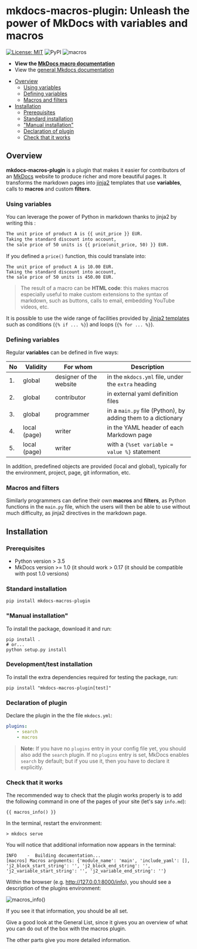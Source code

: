 # mkdocs-macros-plugin: Unleash the power of MkDocs with variables and macros


[![License: MIT](https://img.shields.io/badge/License-MIT-yellow.svg)](https://opensource.org/licenses/MIT) 
![PyPI](https://img.shields.io/pypi/v/mkdocs-macros-plugin)
![macros](https://img.shields.io/pypi/dm/mkdocs-macros-plugin)

* **View the [MkDocs macro documentation](https://mkdocs-macros-plugin.readthedocs.io/)**
* View the [general Mkdocs documentation](https://www.mkdocs.org/)

<!-- To update, run the following command:
markdown-toc -i README.md 
-->

<!-- toc -->

- [Overview](#overview)
  * [Using variables](#using-variables)
  * [Defining variables](#defining-variables)
  * [Macros and filters](#macros-and-filters)
- [Installation](#installation)
  * [Prerequisites](#prerequisites)
  * [Standard installation](#standard-installation)
  * ["Manual installation"](#manual-installation)
  * [Declaration of plugin](#declaration-of-plugin)
  * [Check that it works](#check-that-it-works)

<!-- tocstop -->

## Overview
**mkdocs-macros-plugin** is a plugin that makes it easier for contributors
of an [MkDocs](https://www.mkdocs.org/) website to produce richer and more beautiful pages. It transforms the markdown pages
into [jinja2](https://jinja.palletsprojects.com/en/2.10.x/) templates
that use **variables**, calls to **macros** and custom **filters**.


### Using variables
You can leverage the power of Python in markdown thanks to jinja2
by writing this :

```markdown
The unit price of product A is {{ unit_price }} EUR.
Taking the standard discount into account,
the sale price of 50 units is {{ price(unit_price, 50) }} EUR.
```

If you defined a `price()` function, this could translate into:

```
The unit price of product A is 10.00 EUR.
Taking the standard discount into account,
the sale price of 50 units is 450.00 EUR.
```

> The result of a macro can be **HTML code**:
this makes macros especially useful
to make custom extensions to the syntax of markdown, such as buttons,
calls to email, embedding YouTube videos, etc.

It is possible to use the wide range of facilities provided by
[Jinja2 templates](http://jinja.pocoo.org/docs/2.10/templates/) such
as conditions (`{% if ... %}`) and loops (`{% for ... %}`).

### Defining variables

Regular **variables** can be defined in five ways:

| No | Validity | For whom | Description |
| --- | --- | --- | ---- |
| 1. | global | designer of the website | in the `mkdocs.yml` file, under the `extra` heading |
| 2. | global | contributor | in external yaml definition files |
| 3. | global | programmer | in a `main.py` file (Python), by adding them to a dictionary |
| 4. | local (page) | writer | in the YAML header of each Markdown page |
| 5. | local (page) | writer | with a `{%set variable = value %}`  statement |

In addition, predefined objects are provided (local and global), typically
for the environment, project, page, git information, etc. 


### Macros and filters
Similarly programmers can define their own **macros** and **filters**,
as Python functions in the `main.py` file, 
which the users will then be able to
use without much difficulty, as jinja2 directives in the markdown page.



## Installation

### Prerequisites

  - Python version > 3.5
  - MkDocs version >= 1.0 (it should work > 0.17
    (it should be compatible with post 1.0 versions)

### Standard installation
```
pip install mkdocs-macros-plugin
```

### "Manual installation"
To install the package, download it and run:

```
pip install .
# or...
python setup.py install
```

### Development/test installation
To install the extra dependencies required for testing the package, run:

```
pip install "mkdocs-macros-plugin[test]"
```

### Declaration of plugin
Declare the plugin in the the file `mkdocs.yml`:

```yaml
plugins:
    - search
    - macros
```

> **Note:** If you have no `plugins` entry in your config file yet,
you should also add the `search` plugin.
If no `plugins` entry is set, MkDocs enables `search` by default; but
if you use it, then you have to declare it explicitly.

### Check that it works
The recommended way to check that the plugin works properly is to add the 
following command in one of the pages of your site (let's say `info.md`):

```
{{ macros_info() }}
```

In the terminal, restart the environment:

```
> mkdocs serve
````
You will notice that additional information now appears in the terminal:

```
INFO    -  Building documentation...
[macros] Macros arguments: {'module_name': 'main', 'include_yaml': [], 'j2_block_start_string': '', 'j2_block_end_string': '', 'j2_variable_start_string': '', 'j2_variable_end_string': ''}
```

Within the browser (e.g. http://127.0.0.1:8000/info), you should
see a description of the plugins environment: 

![macros_info()](macros_info.png)

If you see it that information, you should be all set.

Give a good look at the General List, since it gives you an overview
of what you can do out of the box with the macros plugin.

The other parts give you more detailed information.

